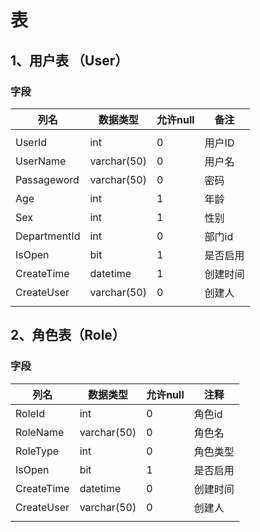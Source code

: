 # 表
## 1、用户表 （User）
### 字段
| 列名           | 数据类型        | 允许null | 备注   |
| ------------ | ----------- | ------ | ---- |
|              |             |        |      |
| UserId       | int         | 0      | 用户ID |
| UserName     | varchar(50) | 0      | 用户名  |
| Passageword  | varchar(50) | 0      | 密码   |
| Age          | int         | 1      | 年龄   |
| Sex          | int         | 1      | 性别   |
| DepartmentId | int         | 0      | 部门id |
| IsOpen       | bit         | 1      | 是否启用 |
| CreateTime   | datetime    | 1      | 创建时间 |
| CreateUser   | varchar(50) | 0      | 创建人  |
|              |             |        |      |
## 2、角色表（Role）
### 字段

| 列名         | 数据类型        | 允许null | 注释   |
| ---------- | ----------- | ------ | ---- |
| RoleId     | int         | 0      | 角色id |
| RoleName   | varchar(50) | 0      | 角色名  |
| RoleType   | int         | 0      | 角色类型 |
| IsOpen     | bit         | 1      | 是否启用 |
| CreateTime | datetime    | 0      | 创建时间 |
| CreateUser | varchar(50) | 0      | 创建人  |
|            |             |        |      |
  